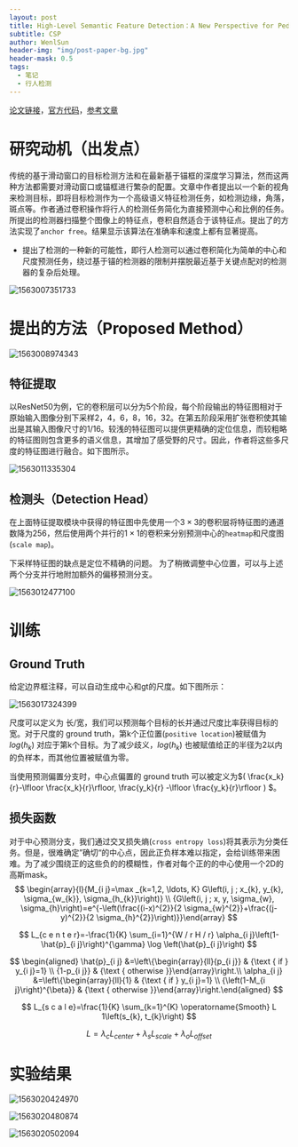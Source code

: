 ```yaml
---
layout: post
title: High-Level Semantic Feature Detection：A New Perspective for Pedestrian Detection
subtitle: CSP
author: WenlSun
header-img: "img/post-paper-bg.jpg"
header-mask: 0.5
tags:
  - 笔记
  - 行人检测
---
```


[论文链接](https://arxiv.org/abs/1904.02948)，[官方代码](https://github.com/liuwei16/CSP)，[参考文章]()

# 研究动机（出发点）

传统的基于滑动窗口的目标检测方法和在最新基于锚框的深度学习算法，然而这两种方法都需要对滑动窗口或锚框进行繁杂的配置。文章中作者提出以一个新的视角来检测目标，即将目标检测作为一个高级语义特征检测任务，如检测边缘，角落，斑点等。作者通过卷积操作将行人的检测任务简化为直接预测中心和比例的任务。所提出的检测器扫描整个图像上的特征点，卷积自然适合于该特征点。提出了的方法实现了`anchor free`。结果显示该算法在准确率和速度上都有显著提高。

+ 提出了检测的一种新的可能性，即行人检测可以通过卷积简化为简单的中心和尺度预测任务，绕过基于锚的检测器的限制并摆脱最近基于关键点配对的检测器的复杂后处理。

![1563007351733](/img/CSP/fig1.png)



# 提出的方法（Proposed Method）

![1563008974343](/img/CSP/fig2.png)

## 特征提取

以ResNet50为例，它的卷积层可以分为5个阶段，每个阶段输出的特征图相对于原始输入图像分别下采样2，4，6，8，16，32。在第五阶段采用扩张卷积使其输出是其输入图像尺寸的1/16。较浅的特征图可以提供更精确的定位信息，而较粗略的特征图则包含更多的语义信息，其增加了感受野的尺寸。因此，作者将这些多尺度的特征图进行融合。如下图所示。

![1563011335304](/img/CSP/fig3.png)

## 检测头（Detection Head）

在上面特征提取模块中获得的特征图中先使用一个$3\times3$的卷积层将特征图的通道数降为256，然后使用两个并行的$1\times1$的卷积来分别预测中心的`heatmap`和尺度图(`scale map`)。

下采样特征图的缺点是定位不精确的问题。 为了稍微调整中心位置，可以与上述两个分支并行地附加额外的偏移预测分支。

![1563012477100](/img/CSP/fig4.png)

# 训练

## Ground Truth

给定边界框注释，可以自动生成中心和gt的尺度。如下图所示：

![1563017324399](/img/CSP/fig5.png)

尺度可以定义为 长/宽，我们可以预测每个目标的长并通过尺度比率获得目标的宽。对于尺度的 ground truth，第k个正位置(`positive location`)被赋值为$log(h_{k})$ 对应于第k个目标。为了减少歧义，$log(h_{k})$ 也被赋值给正的半径为2以内的负样本，而其他位置被赋值为零。

当使用预测偏置分支时，中心点偏置的 ground truth 可以被定义为$( \frac{x_k}{r}-\lfloor \frac{x_k}{r}\rfloor, \frac{y_k}{r} -\lfloor \frac{y_k}{r}\rfloor ) $。

## 损失函数

对于中心预测分支，我们通过交叉损失熵(`cross entropy loss`)将其表示为分类任务。但是，很难确定”确切“的中心点，因此正负样本难以指定，会给训练带来困难。为了减少围绕正的这些负的的模糊性，作者对每个正的的中心使用一个2D的高斯mask。
$$
\begin{array}{l}{M_{i j}=\max _{k=1,2, \ldots, K} G\left(i, j ; x_{k}, y_{k}, \sigma_{w_{k}}, \sigma_{h_{k}}\right)} \\ {G\left(i, j ; x, y, \sigma_{w}, \sigma_{h}\right)=e^{-\left(\frac{(i-x)^{2}}{2 \sigma_{w}^{2}}+\frac{(j-y)^{2}}{2 \sigma_{h}^{2}}\right)}}\end{array}
$$

$$
L_{c e n t e r}=-\frac{1}{K} \sum_{i=1}^{W / r H / r} \alpha_{i j}\left(1-\hat{p}_{i j}\right)^{\gamma} \log \left(\hat{p}_{i j}\right)
$$

$$
\begin{aligned} \hat{p}_{i j} &=\left\{\begin{array}{ll}{p_{i j}} & {\text { if } y_{i j}=1} \\ {1-p_{i j}} & {\text { otherwise }}\end{array}\right.\\ \alpha_{i j} &=\left\{\begin{array}{ll}{1} & {\text { if } y_{i j}=1} \\ {\left(1-M_{i j}\right)^{\beta}} & {\text { otherwise }}\end{array}\right.\end{aligned}
$$

$$
L_{s c a l e}=\frac{1}{K} \sum_{k=1}^{K} \operatorname{Smooth} L 1\left(s_{k}, t_{k}\right)
$$

$$
L=\lambda_{c} L_{c e n t e r}+\lambda_{s} L_{s c a l e}+\lambda_{o} L_{o f f s e t}
$$



# 实验结果

![1563020424970](/img/CSP/fig6.png)

![1563020480874](/img/CSP/fig7.png)

![1563020502094](/img/CSP/fig8.png)

